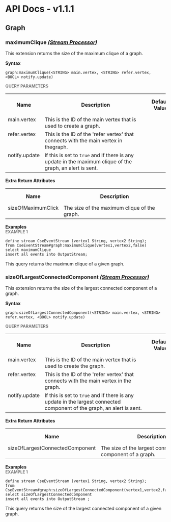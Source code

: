 # API Docs - v1.1.1

## Graph

### maximumClique *<a target="_blank" href="https://wso2.github.io/siddhi/documentation/siddhi-4.0/#stream-processor">(Stream Processor)</a>*

<p style="word-wrap: break-word">This extension returns the size of the maximum clique of a graph.</p>

<span id="syntax" class="md-typeset" style="display: block; font-weight: bold;">Syntax</span>
```
graph:maximumClique(<STRING> main.vertex, <STRING> refer.vertex, <BOOL> notify.update)
```

<span id="query-parameters" class="md-typeset" style="display: block; color: rgba(0, 0, 0, 0.54); font-size: 12.8px; font-weight: bold;">QUERY PARAMETERS</span>
<table>
    <tr>
        <th>Name</th>
        <th style="min-width: 20em">Description</th>
        <th>Default Value</th>
        <th>Possible Data Types</th>
        <th>Optional</th>
        <th>Dynamic</th>
    </tr>
    <tr>
        <td style="vertical-align: top">main.vertex</td>
        <td style="vertical-align: top; word-wrap: break-word">This is the ID of the main vertex that is used to create a graph.</td>
        <td style="vertical-align: top"></td>
        <td style="vertical-align: top">STRING</td>
        <td style="vertical-align: top">No</td>
        <td style="vertical-align: top">No</td>
    </tr>
    <tr>
        <td style="vertical-align: top">refer.vertex</td>
        <td style="vertical-align: top; word-wrap: break-word">This is the ID of the 'refer vertex' that connects with the main vertex in thegraph.</td>
        <td style="vertical-align: top"></td>
        <td style="vertical-align: top">STRING</td>
        <td style="vertical-align: top">No</td>
        <td style="vertical-align: top">No</td>
    </tr>
    <tr>
        <td style="vertical-align: top">notify.update</td>
        <td style="vertical-align: top; word-wrap: break-word">If this is set to <code>true</code> and if there is any update in the maximum clique of the graph, an alert is sent.</td>
        <td style="vertical-align: top"></td>
        <td style="vertical-align: top">BOOL</td>
        <td style="vertical-align: top">No</td>
        <td style="vertical-align: top">No</td>
    </tr>
</table>
<span id="extra-return-attributes" class="md-typeset" style="display: block; font-weight: bold;">Extra Return Attributes</span>
<table>
    <tr>
        <th>Name</th>
        <th style="min-width: 20em">Description</th>
        <th>Possible Types</th>
    </tr>
    <tr>
        <td style="vertical-align: top">sizeOfMaximumClick</td>
        <td style="vertical-align: top; word-wrap: break-word">The size of the maximum clique of the graph.</td>
        <td style="vertical-align: top">INT</td>
    </tr>
</table>

<span id="examples" class="md-typeset" style="display: block; font-weight: bold;">Examples</span>
<span id="example-1" class="md-typeset" style="display: block; color: rgba(0, 0, 0, 0.54); font-size: 12.8px; font-weight: bold;">EXAMPLE 1</span>
```
define stream CseEventStream (vertex1 String, vertex2 String); 
from CseEventStream#graph:maximumClique(vertex1,vertex2,false)  
select maximumClique  
insert all events into OutputStream;
```
<p style="word-wrap: break-word">This query returns the maximum clique of a given graph.</p>

### sizeOfLargestConnectedComponent *<a target="_blank" href="https://wso2.github.io/siddhi/documentation/siddhi-4.0/#stream-processor">(Stream Processor)</a>*

<p style="word-wrap: break-word">This extension returns the size of the largest connected component of a graph.</p>

<span id="syntax" class="md-typeset" style="display: block; font-weight: bold;">Syntax</span>
```
graph:sizeOfLargestConnectedComponent(<STRING> main.vertex, <STRING> refer.vertex, <BOOL> notify.update)
```

<span id="query-parameters" class="md-typeset" style="display: block; color: rgba(0, 0, 0, 0.54); font-size: 12.8px; font-weight: bold;">QUERY PARAMETERS</span>
<table>
    <tr>
        <th>Name</th>
        <th style="min-width: 20em">Description</th>
        <th>Default Value</th>
        <th>Possible Data Types</th>
        <th>Optional</th>
        <th>Dynamic</th>
    </tr>
    <tr>
        <td style="vertical-align: top">main.vertex</td>
        <td style="vertical-align: top; word-wrap: break-word">This is the ID of the main vertex that is used to create the graph.</td>
        <td style="vertical-align: top"></td>
        <td style="vertical-align: top">STRING</td>
        <td style="vertical-align: top">No</td>
        <td style="vertical-align: top">No</td>
    </tr>
    <tr>
        <td style="vertical-align: top">refer.vertex</td>
        <td style="vertical-align: top; word-wrap: break-word">This is the ID of the 'refer vertex' that connects with the main vertex in the graph.</td>
        <td style="vertical-align: top"></td>
        <td style="vertical-align: top">STRING</td>
        <td style="vertical-align: top">No</td>
        <td style="vertical-align: top">No</td>
    </tr>
    <tr>
        <td style="vertical-align: top">notify.update</td>
        <td style="vertical-align: top; word-wrap: break-word">If this is set to <code>true</code> and if there is any update in the largest connected component of the graph, an alert is sent.</td>
        <td style="vertical-align: top"></td>
        <td style="vertical-align: top">BOOL</td>
        <td style="vertical-align: top">No</td>
        <td style="vertical-align: top">No</td>
    </tr>
</table>
<span id="extra-return-attributes" class="md-typeset" style="display: block; font-weight: bold;">Extra Return Attributes</span>
<table>
    <tr>
        <th>Name</th>
        <th style="min-width: 20em">Description</th>
        <th>Possible Types</th>
    </tr>
    <tr>
        <td style="vertical-align: top">sizeOfLargestConnectedComponent</td>
        <td style="vertical-align: top; word-wrap: break-word">The size of the largest connected component of a graph.</td>
        <td style="vertical-align: top">LONG</td>
    </tr>
</table>

<span id="examples" class="md-typeset" style="display: block; font-weight: bold;">Examples</span>
<span id="example-1" class="md-typeset" style="display: block; color: rgba(0, 0, 0, 0.54); font-size: 12.8px; font-weight: bold;">EXAMPLE 1</span>
```
define stream CseEventStream (vertex1 String, vertex2 String); 
from CseEventStream#graph:sizeOfLargestConnectedComponent(vertex1,vertex2,false) 
select sizeOfLargestConnectedComponent 
insert all events into OutputStream ;
```
<p style="word-wrap: break-word">This query returns the size of the largest connected component of a given graph.</p>

